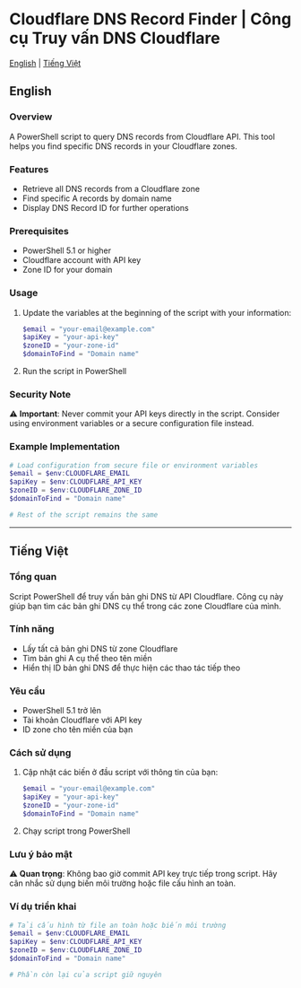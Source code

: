 # Cloudflare DNS Record Finder | Công cụ Truy vấn DNS Cloudflare

[English](#english) | [Tiếng Việt](#vietnamese)

<a name="english"></a>
## English

### Overview
A PowerShell script to query DNS records from Cloudflare API. This tool helps you find specific DNS records in your Cloudflare zones.

### Features
- Retrieve all DNS records from a Cloudflare zone
- Find specific A records by domain name
- Display DNS Record ID for further operations

### Prerequisites
- PowerShell 5.1 or higher
- Cloudflare account with API key
- Zone ID for your domain

### Usage
1. Update the variables at the beginning of the script with your information:
   ```powershell
   $email = "your-email@example.com"
   $apiKey = "your-api-key"
   $zoneID = "your-zone-id"
   $domainToFind = "Domain name" 
   ```
2. Run the script in PowerShell

### Security Note
⚠️ **Important**: Never commit your API keys directly in the script. Consider using environment variables or a secure configuration file instead.

### Example Implementation
```powershell
# Load configuration from secure file or environment variables
$email = $env:CLOUDFLARE_EMAIL
$apiKey = $env:CLOUDFLARE_API_KEY
$zoneID = $env:CLOUDFLARE_ZONE_ID
$domainToFind = "Domain name"

# Rest of the script remains the same
```

---

<a name="vietnamese"></a>
## Tiếng Việt

### Tổng quan
Script PowerShell để truy vấn bản ghi DNS từ API Cloudflare. Công cụ này giúp bạn tìm các bản ghi DNS cụ thể trong các zone Cloudflare của mình.

### Tính năng
- Lấy tất cả bản ghi DNS từ zone Cloudflare
- Tìm bản ghi A cụ thể theo tên miền
- Hiển thị ID bản ghi DNS để thực hiện các thao tác tiếp theo

### Yêu cầu
- PowerShell 5.1 trở lên
- Tài khoản Cloudflare với API key
- ID zone cho tên miền của bạn

### Cách sử dụng
1. Cập nhật các biến ở đầu script với thông tin của bạn:
   ```powershell
   $email = "your-email@example.com"
   $apiKey = "your-api-key"
   $zoneID = "your-zone-id"
   $domainToFind = "Domain name"
   ```
2. Chạy script trong PowerShell

### Lưu ý bảo mật
⚠️ **Quan trọng**: Không bao giờ commit API key trực tiếp trong script. Hãy cân nhắc sử dụng biến môi trường hoặc file cấu hình an toàn.

### Ví dụ triển khai
```powershell
# Tải cấu hình từ file an toàn hoặc biến môi trường
$email = $env:CLOUDFLARE_EMAIL
$apiKey = $env:CLOUDFLARE_API_KEY
$zoneID = $env:CLOUDFLARE_ZONE_ID
$domainToFind = "Domain name"

# Phần còn lại của script giữ nguyên
```
